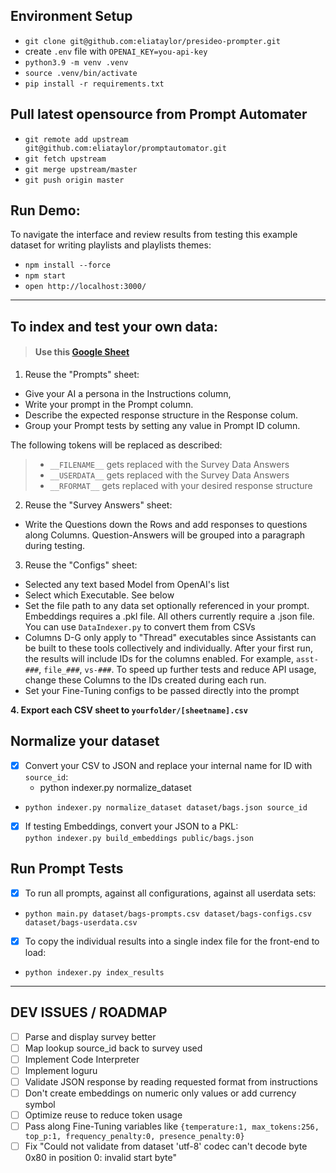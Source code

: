 ## Environment Setup 
- `git clone git@github.com:eliataylor/presideo-prompter.git`
- create `.env` file with `OPENAI_KEY=you-api-key`
- `python3.9 -m venv .venv`
- `source .venv/bin/activate`
- `pip install -r requirements.txt`

## Pull latest opensource from Prompt Automater
- `git remote add upstream git@github.com:eliataylor/promptautomator.git`
- `git fetch upstream`
- `git merge upstream/master`
- `git push origin master`

## Run Demo:
To navigate the interface and review results from testing this example dataset for writing playlists and playlists themes:
- `npm install --force`
- `npm start`
- `open http://localhost:3000/`

---
## To index and test your own data:

> #### Use this [Google Sheet](https://docs.google.com/spreadsheets/d/1xK9i_Qh_J1kbAMlPSlXf7nrT1HRV3RXzcq_0dmqPgNI/edit?usp=sharing) 

1. Reuse the "Prompts" sheet:
- Give your AI a persona in the Instructions column, 
- Write your prompt in the Prompt column. 
- Describe the expected response structure in the Response colum.
- Group your Prompt tests by setting any value in Prompt ID column.

The following tokens will be replaced as described:
> - `__FILENAME__` gets replaced with the Survey Data Answers
> - `__USERDATA__` gets replaced with the Survey Data Answers
> - `__RFORMAT__` gets replaced with your desired response structure 

2. Reuse the "Survey Answers" sheet:
- Write the Questions down the Rows and add responses to questions along Columns. Question-Answers will be grouped into a paragraph during testing. 

3. Reuse the "Configs" sheet:
- Selected any text based Model from OpenAI's list
- Select which Executable. See below 
- Set the file path to any data set optionally referenced in your prompt. Embeddings requires a .pkl file. All others currently require a .json file. You can use `DataIndexer.py`  to convert them from CSVs
- Columns D-G only apply to "Thread" executables since Assistants can be built to these tools collectively and individually. After your first run, the results will include IDs for the columns enabled. For example, `asst-###`, `file_###`, `vs-###`. To speed up further tests and reduce API usage, change these Columns to the IDs created during each run. 
- Set your Fine-Tuning configs to be passed directly into the prompt


**4. Export each CSV sheet to `yourfolder/[sheetname].csv`** 


## Normalize your dataset
-[x] Convert your CSV to JSON and replace your internal name for ID with `source_id`: 
  - python indexer.py normalize_dataset <path to your dataset file> <property name for your internal ID>
- `python indexer.py normalize_dataset dataset/bags.json source_id`


-[x] If testing Embeddings, convert your JSON to a PKL:  
`python indexer.py build_embeddings public/bags.json`

## Run Prompt Tests 
- [x] To run all prompts, against all configurations, against all userdata sets: 
- `python main.py dataset/bags-prompts.csv dataset/bags-configs.csv dataset/bags-userdata.csv`
- [x] To copy the individual results into a single index file for the front-end to load: 
- `python indexer.py index_results`

--------

## DEV ISSUES / ROADMAP
- [ ] Parse and display survey better
- [ ] Map lookup source_id back to survey used
- [ ] Implement Code Interpreter
- [ ] Implement loguru 
- [ ] Validate JSON response by reading requested format from instructions
- [ ] Don't create embeddings on numeric only values or add currency symbol
- [ ] Optimize reuse to reduce token usage
- [ ] Pass along Fine-Tuning variables like `{temperature:1, max_tokens:256, top_p:1, frequency_penalty:0, presence_penalty:0}`
- [ ] Fix "Could not validate from dataset 'utf-8' codec can't decode byte 0x80 in position 0: invalid start byte"